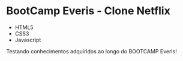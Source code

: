 # BootCamp Everis  - Clone Netflix

- HTML5
- CSS3
- Javascript



Testando conhecimentos adquiridos ao longo do BOOTCAMP Everis!